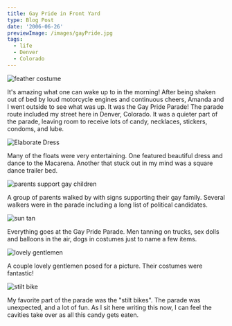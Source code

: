 ```yaml
---
title: Gay Pride in Front Yard
type: Blog Post
date: '2006-06-26'
previewImage: /images/gayPride.jpg
tags:
  - life
  - Denver
  - Colorado
---
```

![feather costume](/images/20060625-feathers.jpg)

It's amazing what one can wake up to in the morning! After being shaken out of bed by loud motorcycle engines and continuous cheers, Amanda and I went outside to see what was up. It was the Gay Pride Parade! The parade route included my street here in Denver, Colorado. It was a quieter part of the parade, leaving room to receive lots of candy, necklaces, stickers, condoms, and lube.

![Elaborate Dress](/images/20060625-elaborateDress.jpg)

Many of the floats were very entertaining. One featured beautiful dress and dance to the Macarena. Another that stuck out in my mind was a square dance trailer bed.

![parents support gay children](/images/20060625-parents.jpg)

A group of parents walked by with signs supporting their gay family. Several walkers were in the parade including a long list of political candidates.

![sun tan](/images/20060625-sunTan.jpg)

Everything goes at the Gay Pride Parade. Men tanning on trucks, sex dolls and balloons in the air, dogs in costumes just to name a few items.

![lovely gentlemen](/images/20060625-lovelyGuys.jpg)

A couple lovely gentlemen posed for a picture. Their costumes were fantastic!

![stilt bike](/images/20060625-tallBike.jpg)

My favorite part of the parade was the "stilt bikes". The parade was unexpected, and a lot of fun. As I sit here writing this now, I can feel the cavities take over as all this candy gets eaten.
